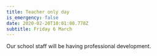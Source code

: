 ```yaml
---
title: Teacher only day
is_emergency: false
date: 2020-02-20T10:01:08.778Z
subtitle: Friday 6 March
---
```

Our school staff will be having professional development.

